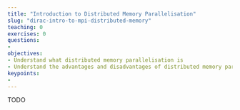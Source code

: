 ```yaml
---
title: "Introduction to Distributed Memory Parallelisation"
slug: "dirac-intro-to-mpi-distributed-memory"
teaching: 0
exercises: 0
questions:
-
objectives:
- Understand what distributed memory parallelisation is
- Understand the advantages and disadvantages of distributed memory parallelisation
keypoints:
-
---
```


TODO
